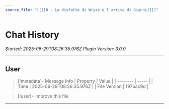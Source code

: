 ```yaml
---
source_file: "[[[[8 - La disfatta di Wryss e l'arrivo di Gianni]]]]"
---
```

# Chat History
*Started: 2025-06-29T08:26:35.976Z*
*Plugin Version: 3.0.0*

***

## User

> [!metadata]- Message Info
> | Property | Value |
> | -------- | ----- |
> | Time | 2025-06-29T08:26:35.976Z |
> | File Version | 197bac9d |

> [!user]+
> improve this file 

***
